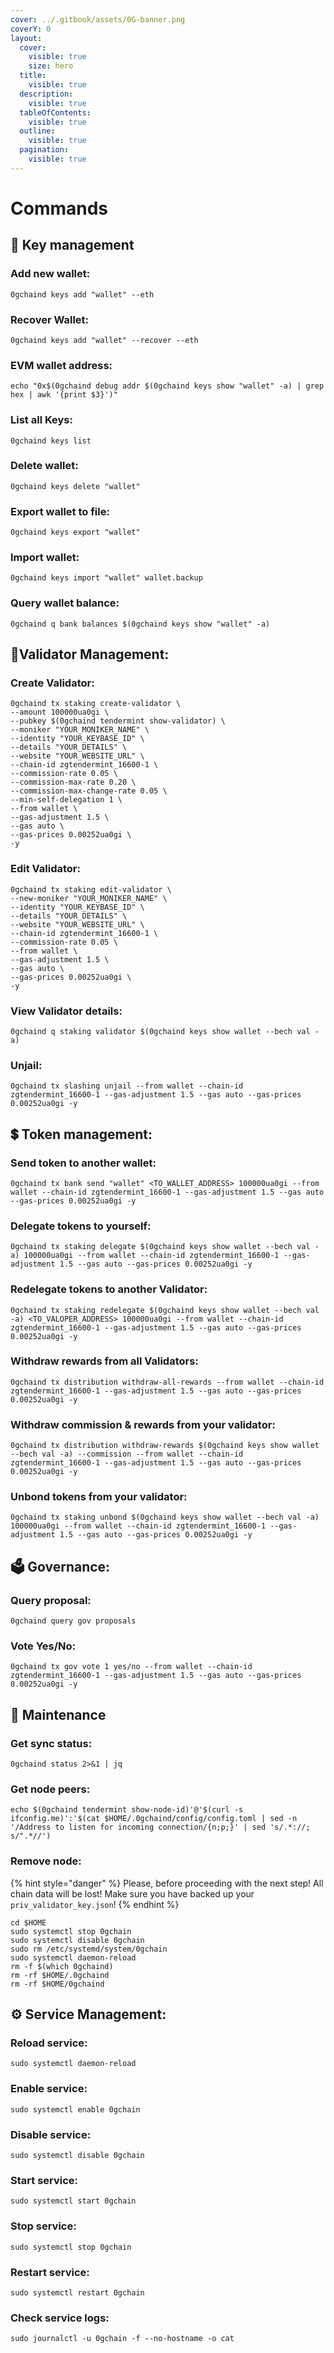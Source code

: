 ```yaml
---
cover: ../.gitbook/assets/0G-banner.png
coverY: 0
layout:
  cover:
    visible: true
    size: hero
  title:
    visible: true
  description:
    visible: true
  tableOfContents:
    visible: true
  outline:
    visible: true
  pagination:
    visible: true
---
```


# Commands

## 🔑 Key management

### Add new wallet:

```
0gchaind keys add "wallet" --eth
```

### Recover Wallet:

```
0gchaind keys add "wallet" --recover --eth
```

### EVM wallet address:

```
echo "0x$(0gchaind debug addr $(0gchaind keys show "wallet" -a) | grep hex | awk '{print $3}')"
```

### List all Keys:

```
0gchaind keys list
```

### Delete wallet:

```
0gchaind keys delete "wallet"
```

### Export wallet to file:

```
0gchaind keys export "wallet"
```

### Import wallet:

```
0gchaind keys import "wallet" wallet.backup
```

### Query wallet balance:

```
0gchaind q bank balances $(0gchaind keys show "wallet" -a)
```

## 👷Validator Management:

### Create Validator:

```
0gchaind tx staking create-validator \
--amount 100000ua0gi \
--pubkey $(0gchaind tendermint show-validator) \
--moniker "YOUR_MONIKER_NAME" \
--identity "YOUR_KEYBASE_ID" \
--details "YOUR_DETAILS" \
--website "YOUR_WEBSITE_URL" \
--chain-id zgtendermint_16600-1 \
--commission-rate 0.05 \
--commission-max-rate 0.20 \
--commission-max-change-rate 0.05 \
--min-self-delegation 1 \
--from wallet \
--gas-adjustment 1.5 \
--gas auto \
--gas-prices 0.00252ua0gi \
-y
```

### Edit Validator:

```
0gchaind tx staking edit-validator \
--new-moniker "YOUR_MONIKER_NAME" \
--identity "YOUR_KEYBASE_ID" \
--details "YOUR_DETAILS" \
--website "YOUR_WEBSITE_URL" \
--chain-id zgtendermint_16600-1 \
--commission-rate 0.05 \
--from wallet \
--gas-adjustment 1.5 \
--gas auto \
--gas-prices 0.00252ua0gi \
-y
```

### View Validator details:

```
0gchaind q staking validator $(0gchaind keys show wallet --bech val -a)
```

### Unjail:

```
0gchaind tx slashing unjail --from wallet --chain-id zgtendermint_16600-1 --gas-adjustment 1.5 --gas auto --gas-prices 0.00252ua0gi -y
```

## 💲 Token management:

### Send token to another wallet:

```
0gchaind tx bank send "wallet" <TO_WALLET_ADDRESS> 100000ua0gi --from wallet --chain-id zgtendermint_16600-1 --gas-adjustment 1.5 --gas auto --gas-prices 0.00252ua0gi -y
```

### Delegate tokens to yourself:

```
0gchaind tx staking delegate $(0gchaind keys show wallet --bech val -a) 100000ua0gi --from wallet --chain-id zgtendermint_16600-1 --gas-adjustment 1.5 --gas auto --gas-prices 0.00252ua0gi -y
```

### Redelegate tokens to another Validator:

```
0gchaind tx staking redelegate $(0gchaind keys show wallet --bech val -a) <TO_VALOPER_ADDRESS> 100000ua0gi --from wallet --chain-id zgtendermint_16600-1 --gas-adjustment 1.5 --gas auto --gas-prices 0.00252ua0gi -y
```

### Withdraw rewards from all Validators:

```
0gchaind tx distribution withdraw-all-rewards --from wallet --chain-id zgtendermint_16600-1 --gas-adjustment 1.5 --gas auto --gas-prices 0.00252ua0gi -y
```

### Withdraw commission & rewards from your validator:

```
0gchaind tx distribution withdraw-rewards $(0gchaind keys show wallet --bech val -a) --commission --from wallet --chain-id zgtendermint_16600-1 --gas-adjustment 1.5 --gas auto --gas-prices 0.00252ua0gi -y
```

### Unbond tokens from your validator:

```
0gchaind tx staking unbond $(0gchaind keys show wallet --bech val -a) 100000ua0gi --from wallet --chain-id zgtendermint_16600-1 --gas-adjustment 1.5 --gas auto --gas-prices 0.00252ua0gi -y
```

## 🗳 Governance:

### Query proposal:

```
0gchaind query gov proposals
```

### Vote Yes/No:

```
0gchaind tx gov vote 1 yes/no --from wallet --chain-id zgtendermint_16600-1 --gas-adjustment 1.5 --gas auto --gas-prices 0.00252ua0gi -y
```

## 🚨 Maintenance

### Get sync status:

```
0gchaind status 2>&1 | jq
```

### Get node peers:

```
echo $(0gchaind tendermint show-node-id)'@'$(curl -s ifconfig.me)':'$(cat $HOME/.0gchaind/config/config.toml | sed -n '/Address to listen for incoming connection/{n;p;}' | sed 's/.*://; s/".*//')
```

### Remove node:

{% hint style="danger" %}
Please, before proceeding with the next step! All chain data will be lost! Make sure you have backed up your `priv_validator_key.json`!
{% endhint %}

```
cd $HOME
sudo systemctl stop 0gchain
sudo systemctl disable 0gchain
sudo rm /etc/systemd/system/0gchain
sudo systemctl daemon-reload
rm -f $(which 0gchaind)
rm -rf $HOME/.0gchaind
rm -rf $HOME/0gchaind
```

## ⚙️ Service Management:

### Reload service:

```
sudo systemctl daemon-reload
```

### Enable service:

```
sudo systemctl enable 0gchain
```

### Disable service:

```
sudo systemctl disable 0gchain
```

### Start service:

```
sudo systemctl start 0gchain
```

### Stop service:

```
sudo systemctl stop 0gchain
```

### Restart service:

```
sudo systemctl restart 0gchain
```

### Check service logs:

```
sudo journalctl -u 0gchain -f --no-hostname -o cat
```
